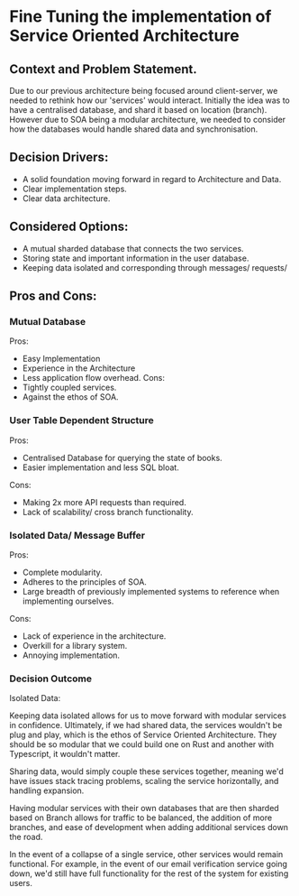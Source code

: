 
# Fine Tuning the implementation of Service Oriented Architecture

## Context and Problem Statement.
Due to our previous architecture being focused around client-server, we needed to rethink how our 'services' would interact.
Initially the idea was to have a centralised database, and shard it based on location (branch). However due to SOA being a modular architecture, we needed to consider how the databases would handle shared data and synchronisation.

## Decision Drivers:
* A solid foundation moving forward in regard to Architecture and Data.
* Clear implementation steps.
* Clear data architecture.

## Considered Options:
* A mutual sharded database that connects the two services.
* Storing state and important information in the user database. 
* Keeping data isolated and corresponding through messages/ requests/

## Pros and Cons:

### Mutual Database
Pros: 
* Easy Implementation
* Experience in the Architecture
* Less application flow overhead.
Cons: 
* Tightly coupled services.
* Against the ethos of SOA.

### User Table Dependent Structure
Pros: 
* Centralised Database for querying the state of books.
* Easier implementation and less SQL bloat.

Cons: 
* Making 2x more API requests than required.
* Lack of scalability/ cross branch functionality.

### Isolated Data/ Message Buffer
Pros: 
* Complete modularity.
* Adheres to the principles of SOA.
* Large breadth of previously implemented systems to reference when implementing ourselves.

Cons: 
* Lack of experience in the architecture.
* Overkill for a library system.
* Annoying implementation.

### Decision Outcome
Isolated Data:

Keeping data isolated allows for us to move forward with modular services in confidence. Ultimately, if we had shared data, the services wouldn't be plug and play, which is the ethos of Service Oriented Architecture. They should be so modular that we could build one on Rust and another with Typescript, it wouldn't matter. 

Sharing data, would simply couple these services together, meaning we'd have issues stack tracing problems, scaling the service horizontally, and handling expansion. 

Having modular services with their own databases that are then sharded based on Branch allows for traffic to be balanced, the addition of more branches, and ease of development when adding additional services down the road. 

In the event of a collapse of a single service, other services would remain functional. For example, in the event of our email verification service going down, we'd still have full functionality for the rest of the system for existing users. 
